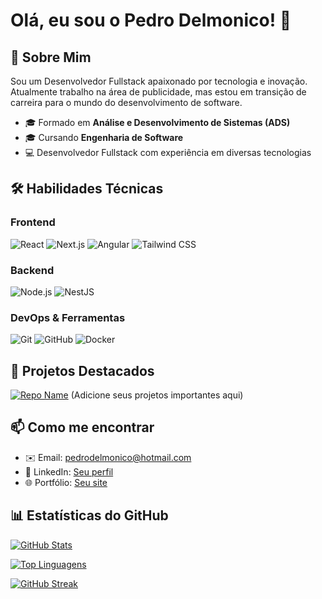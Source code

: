 # Olá, eu sou o Pedro Delmonico! 👋

## 🚀 Sobre Mim
Sou um Desenvolvedor Fullstack apaixonado por tecnologia e inovação. Atualmente trabalho na área de publicidade, mas estou em transição de carreira para o mundo do desenvolvimento de software.

- 🎓 Formado em **Análise e Desenvolvimento de Sistemas (ADS)**
- 🎓 Cursando **Engenharia de Software**
- 💻 Desenvolvedor Fullstack com experiência em diversas tecnologias

## 🛠 Habilidades Técnicas

### Frontend
![React](https://img.shields.io/badge/React-20232A?style=for-the-badge&logo=react&logoColor=61DAFB)
![Next.js](https://img.shields.io/badge/Next.js-000000?style=for-the-badge&logo=nextdotjs&logoColor=white)
![Angular](https://img.shields.io/badge/Angular-DD0031?style=for-the-badge&logo=angular&logoColor=white)
![Tailwind CSS](https://img.shields.io/badge/Tailwind_CSS-38B2AC?style=for-the-badge&logo=tailwind-css&logoColor=white)

### Backend
![Node.js](https://img.shields.io/badge/Node.js-339933?style=for-the-badge&logo=nodedotjs&logoColor=white)
![NestJS](https://img.shields.io/badge/NestJS-E0234E?style=for-the-badge&logo=nestjs&logoColor=white)

### DevOps & Ferramentas
![Git](https://img.shields.io/badge/Git-F05032?style=for-the-badge&logo=git&logoColor=white)
![GitHub](https://img.shields.io/badge/GitHub-181717?style=for-the-badge&logo=github&logoColor=white)
![Docker](https://img.shields.io/badge/Docker-2496ED?style=for-the-badge&logo=docker&logoColor=white)

## 📌 Projetos Destacados
[![Repo Name](https://github-readme-stats.vercel.app/api/pin/?username=seu-usuario&repo=nome-do-repositorio&theme=dracula)]([https://github.com/PedroDmMaia/nome-do-repositorio](https://github.com/PedroDmMaia/sl-startup-api))
(Adicione seus projetos importantes aqui)

## 📫 Como me encontrar
- ✉️ Email: [pedrodelmonico@hotmail.com](mailto:pedrodelmonico@hotmail.com)
- 💼 LinkedIn: [Seu perfil](https://www.linkedin.com/in/pedrodmmaia/)
- 🌐 Portfólio: [Seu site](https://pedrodelmonicomaia.com.br/)

## 📊 Estatísticas do GitHub
[![GitHub Stats](https://github-readme-stats.vercel.app/api?username=seu-usuario&show_icons=true&theme=dracula&hide=issues)](https://github.com/PedroDmMaia)

[![Top Linguagens](https://github-readme-stats.vercel.app/api/top-langs/?username=seu-usuario&layout=compact&theme=dracula&hide=html,css)](https://github.com/PedroDmMaia)

[![GitHub Streak](https://streak-stats.demolab.com?user=seu-usuario&theme=dracula)](https://git.io/streak-stats)
